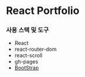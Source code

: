 # React Portfolio

### 사용 스택 및 도구
* React
* react-router-dom
* react-scroll
* gh-pages
* [BootStrap](https://github.com/BlackrockDigital/startbootstrap-grayscale)